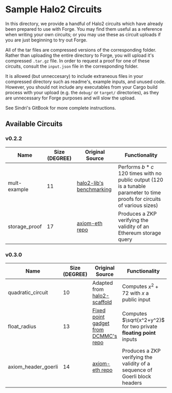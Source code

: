 # Sample Halo2 Circuits

In this directory, we provide a handful of Halo2 circuits which have already been prepared to use with Forge.  You may find them useful as a reference when writing your own circuits; or you may use these as circuit uploads if you are just beginning to try out Forge.

All of the tar files are compressed versions of the corresponding folder.  Rather than uploading the entire directory to Forge, you will upload it's compressed `.tar.gz` file.  In order to request a proof for one of these circuits, consult the `input.json` file in the corresponding folder.  

It is allowed (but unneccesary) to include extraneous files in your compressed directory such as readme's, example inputs, and unused code.  However, you should not include any executables from your Cargo build process with your upload (e.g. the `debug/` or `target/` directories), as they are unnecessary for Forge purposes and will slow the upload.

See Sindri's GitBook for more complete instructions. 

## Available Circuits

### v0.2.2

| Name | Size (DEGREE) | Original Source | Functionality | 
| ---- | ---- | --------------- | ------------- | 
|mult-example| 11 | [halo2-lib's benchmarking](https://github.com/axiom-crypto/halo2-lib/blob/v0.2.2/halo2-base/benches/mul.rs) | Performs $b*c$ 120 times with no public output (120 is a tunable parameter to time proofs for circuits of various sizes)|
|storage_proof| 17 |[axiom-eth repo](https://github.com/axiom-crypto/axiom-eth/tree/v0.2.0) | Produces a ZKP verifying the validity of an Ethereum storage query |

### v0.3.0

| Name | Size (DEGREE) | Original Source | Functionality | 
| ---- | ---- | --------------- | ------------- |
| quadratic_circuit | 10 | Adapted from [halo2-scaffold](https://github.com/axiom-crypto/halo2-scaffold) | Computes $x^2+72$ with $x$ a public input | 
| float_radius | 13 | [Fixed point gadget from DCMMC's repo](https://github.com/DCMMC/halo2-scaffold/tree/main/src/gadget) | Computes $\sqrt{x^2+y^2}$ for two private **floating point** inputs
| axiom_header_goerli | 14 | [axiom-eth repo](https://github.com/axiom-crypto/axiom-eth/tree/axiom-dev-0406) | Produces a ZKP verifying the validity of a sequence of Goerli block headers